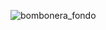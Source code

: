 ![bombonera_fondo](https://github.com/user-attachments/assets/4ea35610-60a5-498c-8905-915563375630)
